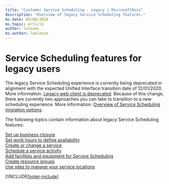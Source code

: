 ```yaml
---
title: "Customer Service Scheduling - Legacy | MicrosoftDocs"
description: "Overview of legacy Service Scheduling features."
ms.date: 05/08/2020
ms.topic: article
author: lalexms
ms.author: laalexan
---
```


# Service Scheduling features for legacy users

The legacy Service Scheduling experience is currently being deprecated in alignment with the expected Unified Interface transition date of 12/01/2020. More information: [Legacy web client is deprecated](/power-platform/important-changes-coming#legacy-web-client-is-deprecated). Because of this change, there are currently two approaches you can take to transition to a new scheduling experience. More information: [Overview of Service Scheduling migration options](../customer-service/scheduling-overview.md).

The following topics contain information about legacy Service Scheduling features:

 [Set up business closure](use/set-when-business-closed-cs-app.md)<br>
 [Set work hours to define availability](use/set-work-hours-resource.md)<br>
 [Create or change a service](administer/create-edit-service-cs-app.md)<br>
 [Schedule a service activity](use/schedule-service-activity-cs-app.md)<br>
 [Add facilities and equipment for Service Scheduling](administer/add-facilities-equipment-cs-app.md)<br>
 [Create resource groups](administer/create-edit-resource-group.md)<br>
 [Use sites to manage your service locations](use/use-sites-manage-service-locations.md)
 
 


[!INCLUDE[footer-include](../includes/footer-banner.md)]
